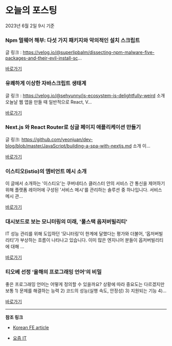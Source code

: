 # 오늘의 포스팅 
2023년 6월 2일 9시 기준 

###  Npm 멀웨어 해부: 다섯 가지 패키지와 악의적인 설치 스크립트 

 글 링크 : https://velog.io/@superlipbalm/dissecting-npm-malware-five-packages-and-their-evil-install-sc... 

 [바로가기](undefined) 

###  유쾌하게 이상한 자바스크립트 생태계 

 글 링크 : https://velog.io/@sehyunny/js-ecosystem-is-delightfully-weird 소개 오늘날 웹 앱을 만들 때 일반적으로 React, V... 

 [바로가기](undefined) 

###  Next.js 와 React Router로 싱글 페이지 애플리케이션 만들기 

 글 링크: https://github.com/yeonjuan/dev-blog/blob/master/JavaScript/building-a-spa-with-nextjs.md 소개 이... 

 [바로가기](undefined) 

### 이스티오(istio)의 엠비언트 메시 소개 

 이 글에서 소개하는 '이스티오'는 쿠버네티스 클러스터 안의 서비스 간 통신을 제어하기 위해 플랫폼 레이어에 구성된 '서비스 메시'를 관리하는 솔루션 중 하나입니다. 서비스 메시 관... 

 [바로가기](https://yozm.wishket.com/magazine/detail/2048/) 

### 대시보드로 보는 모니터링의 미래, '풀스택 옵저버빌리티' 

 IT 성능 관리를 위해 도입하던 ‘모니터링’이 한계에 달했다는 평가와 더불어, ‘옵저버빌리티’가 부상하는 흐름이 나타나고 있습니다. 이미 많은 엔지니어 분들이 옵저버빌리티에 대해 ... 

 [바로가기](https://yozm.wishket.com/magazine/detail/2047/) 

### 티오베 선정 ‘올해의 프로그래밍 언어’의 비밀 

 좋은 프로그래밍 언어는 어떻게 정의할 수 있을까요? 상황에 따라 중요도는 다르겠지만 보통 1) 문제를 해결하는 능력 2) 코드의 성능(실행 속도, 안정성) 3) 지원되는 기능 4)... 

 [바로가기](https://yozm.wishket.com/magazine/detail/2046/) 

---

**참조 링크**

- [Korean FE article](https://kofearticle.substack.com) 

- [요즘 IT](https://yozm.wishket.com/magazine) 

